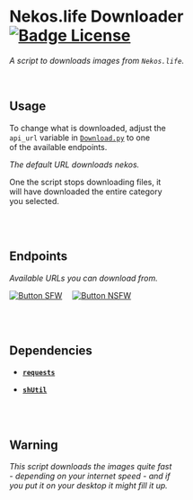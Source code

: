 
# Nekos.life Downloader   [![Badge License]][License]

*A script to downloads images from `Nekos.life`.*

<br>

## Usage

To change what is downloaded, adjust the <br>
`api_url` variable in [`Download.py`] to one <br>
of the available endpoints.

*The default URL downloads nekos.*

One the script stops downloading files, it <br>
will have downloaded the entire category <br>
you selected.

<br>
<br>

## Endpoints

*Available URLs you can download from.*

[![Button SFW]][SFW]   
[![Button NSFW]][NSFW]

<br>
<br>

## Dependencies

- **[`requests`]**

- **[`shUtil`]**

<br>
<br>

## Warning

*This script downloads the images quite fast* <br>
*- depending on your internet speed - and if* <br>
*you put it on your desktop it might fill it up.*

<br>


<!----------------------------------------------------------------------------->

[`requests`]: https://pypi.org/project/requests/
[`shutil`]: https://docs.python.org/3/library/shutil.html


[`Download.py`]: Source/Download.py
[License]: LICENSE
[NSFW]: Data/NSFW.txt
[SFW]: Data/SFW.txt

<!---------------------------------[ Badges ]---------------------------------->

[Badge License]: https://img.shields.io/badge/License-GPL3-015d93.svg?style=for-the-badge&labelColor=blue


<!--------------------------------[ Buttons ]---------------------------------->

[Button NSFW]: https://img.shields.io/badge/NSFW-EF2D5E?style=for-the-badge&logoColor=white&logo=Adafruit
[Button SFW]: https://img.shields.io/badge/SFW-0099E5?style=for-the-badge&logoColor=white&logo=AerLingus
